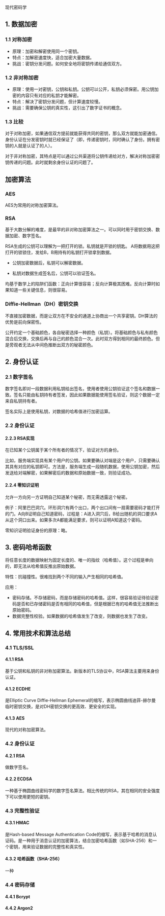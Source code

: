 现代密码学

## 1. 数据加密

### 1.1 对称加密

- 原理：加密和解密使用同一个密钥。
- 特点：加解密速度快，适合加密大量数据。
- 挑战：密钥分发问题。如何安全地将密钥传递给通信双方。

### 1.2 非对称加密

- 原理：使用一对密钥，公钥和私钥。公钥可以公开，私钥必须保密。用公钥加密的内容只有对应的私钥才能解密。
- 特点：解决了密钥分发问题，但计算速度较慢。
- 挑战：需要确保公钥的真实性，这引出了数字证书的概念。

### 1.3 比较

对于对称加密，如果通信双方提前就能获得共同的密钥，那么双方就能加密通信。身份认证在分发密钥时就已经保证了（即，传递密钥时，同时确认了身份。拥有密钥的人就是认证了的人）。

对于非对称加密，其特点是可以通过公共渠道将公钥传递给对方，解决对称加密密钥传递的问题。此时就剩余身份认证的问题了。

## 加密算法

### AES

AES为常用的对称加密算法。

### RSA

基于大数分解的难度，是最早的非对称加密算法之一。可以同时用于密钥交换、数据加密、数字签名。

RSA生成的公钥可以理解为一把打开的锁。私钥就是开锁的钥匙。 A将数据用这把打开的锁锁住，发给B，B用持有的私钥打开锁拿到数据。

- 公钥加密数据后，私钥可以解密数据。

- 私钥对数据生成签名后，公钥可以验证签名。

均基于数学上的陷阱们函数：正向计算很容易；反向计算极其困难。反向计算时如果知道一些关键信息，则很容易。

### Diffie-Hellman（DH）密钥交换

不直接加密数据，而是让双方在不安全的通道上协商出一个共享密钥。DH算法的优势是前向保密性。

公开约定一个基础颜色，各自秘密选择一种颜色（私钥）。将基础颜色与私有颜色混合后交换，交换后再与自己的颜色混合一次。此时双方得到相同的最终颜色。但是旁观者无法从中间色推断出双方的秘密颜色。

## 2. 身份认证

### 2.1 数字签名

数字签名即对一段数据利用私钥给出签名，使用者使用公钥验证这个签名和数据一致。签名只能由私钥持有者签发，因此如果数据能使用签名验证，则这个数据一定来自私钥持有者。

签名实际上是使用私钥，对数据的哈希值进行加密运算。

### 2.2 身份认证

#### 2.2.3 RSA实现

在已知某个公钥属于某个所有者的情况下，验证对方的身份。

比如，服务端实现具有某个用户的公钥。如果要确认对端是这个用户，只需要确认其具有对应的私钥即可。方法是，服务端生成一段随机数据，使用公钥加密，然后发送给对端解密，如果解密后的数据和原始数据一致，则验证成功。

#### 2.2.4 零知识证明

允许一方向另一方证明自己知道某个秘密，而无需透露这个秘密。

例子：阿里巴巴洞穴。环形洞穴有两个出口，两个出口间有一扇需要密码才能打开的门。A向B证明自己知道密码，过程是：A进入洞穴后，B给出随机的洞口要求A从这个洞口出来。如果多次A都能满足要求，则可以证明A知道这个密码。

零知识证明验证身份的原理：略。

## 3. 密码哈希函数

将任意长度的数据映射为固定长度的、唯一的指纹（哈希值）。这个过程是单向的，即无法从哈希值反推出原始数据。

特性：抗碰撞性。很难找到两个不同的输入产生相同的哈希值。

应用：

- 密码存储。不存储密码，而是存储密码的哈希值。这样，很容易验证待验证密码是否和已存储密码是否有相同的哈希值，但是根据已有的哈希值无法推断出原始密码。
- 数据完整性校验。如果数据的哈希值发生了改变，则数据也发生了改变。

## 4. 常用技术和算法总结

### 4.1 TLS/SSL

#### 4.1.1 RSA

基于公钥和私钥的非对称加密算法。新版本的TLS协议中，RSA算法主要用来身份认证。

#### 4.1.2 ECDHE

是Elliptic Curve Diffie-Hellman Ephemeral的缩写，表示椭圆曲线迪菲-赫尔曼临时密钥交换，是对DH密钥交换的更高效、更安全的实现。

#### 4.1.3 AES

现代的对称加密算法。

### 4.2 身份认证

#### 4.2.1 RSA

做数字签名。

#### 4.2.2 ECDSA

一种基于椭圆曲线密码学的数字签名算法。相比传统的RSA，其在相同的安全强度下可以使用更短的密钥。

### 4.3 完整性验证

#### 4.3.1 HMAC

是Hash-based Message Authentication Code的缩写，表示基于哈希的消息认证码。是一种用于消息认证的加密算法，结合加密哈希函数（如SHA-256）和一个密钥，用来验证数据的完整性和真实性。

#### 4.3.2 哈希函数（SHA-256）

一种

### 4.4 密码存储

#### 4.4.1 Bcrypt



#### 4.4.2 Argon2